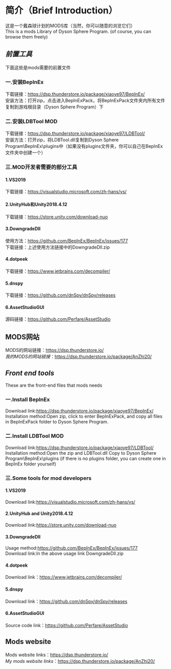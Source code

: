 # 简介（Brief Introduction）  
这是一个戴森球计划的MODS库（当然，你可以随意的浏览它们）  
This is a mods Library of Dyson Sphere Program. (of course, you can browse them freely)  
## ***前置工具***  
下面这些是mods需要的前置文件  
### 一.安装BepInEx  
下载链接：https://dsp.thunderstore.io/package/xiaoye97/BepInEx/  
安装方法：打开zip，点击进入BepInExPack，将BepInExPack文件夹内所有文件复制到游戏根目录（Dyson Sphere Program）下  
### 二.安装LDBTool MOD  
下载链接：https://dsp.thunderstore.io/package/xiaoye97/LDBTool/  
安装方法：打开zip，将LDBTool.dll复制到Dyson Sphere Program\BepInEx\plugins中（如果没有plugins文件夹，你可以自己在BepInEx文件夹中创建一个）  
### 三.MOD开发者需要的部分工具  
#### 1.VS2019  
下载链接：https://visualstudio.microsoft.com/zh-hans/vs/  
#### 2.UnityHub和Unity2018.4.12  
下载链接：https://store.unity.com/download-nuo  
#### 3.DowngradeDll  
使用方法：https://github.com/BepInEx/BepInEx/issues/177  
下载链接：上述使用方法链接中的DowngradeDll.zip  
#### 4.dotpeek
下载链接：https://www.jetbrains.com/decompiler/  
#### 5.dnspy
下载链接：https://github.com/dnSpy/dnSpy/releases  
#### 6.AssetStudioGUI
源码链接：https://github.com/Perfare/AssetStudio  
## **MODS网站**  
MODS的网站链接：https://dsp.thunderstore.io/  
*我的MODS的网站链接*：https://dsp.thunderstore.io/package/AnZhi20/  
## ***Front end tools***  
These are the front-end files that mods needs  
### 一.Install BepInEx  
Download link:https://dsp.thunderstore.io/package/xiaoye97/BepInEx/  
Installation method:Open zip, click to enter BepInExPack, and copy all files in BepInExPack folder to Dyson Sphere Program.  
### 二.Install LDBTool MOD  
Download link:https://dsp.thunderstore.io/package/xiaoye97/LDBTool/  
Installation method:Open the zip and LDBTool.dll Copy to Dyson Sphere Program\BepInEx\plugins (if there is no plugins folder, you can create one in BepInEx folder yourself)  
### 三.Some tools for mod developers  
#### 1.VS2019  
Download link:https://visualstudio.microsoft.com/zh-hans/vs/  
#### 2.UnityHub and Unity2018.4.12  
Download link:https://store.unity.com/download-nuo  
#### 3.DowngradeDll  
Usage method:https://github.com/BepInEx/BepInEx/issues/177  
Download link:In the above usage link DowngradeDll.zip  
#### 4.dotpeek
Download link：https://www.jetbrains.com/decompiler/  
#### 5.dnspy
Download link：https://github.com/dnSpy/dnSpy/releases  
#### 6.AssetStudioGUI
Source code link：https://github.com/Perfare/AssetStudio  
## **Mods website**  
Mods website links：https://dsp.thunderstore.io/  
*My mods website links*：https://dsp.thunderstore.io/package/AnZhi20/  
